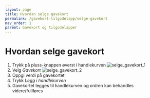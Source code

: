 ```yaml
---
layout: page
title: Hvordan selge gavekort
permalink: /gavekort-tilgodelapp/selge-gavekort
nav_order: 1
parent: Gavekort og tilgodelapper
---
```


# Hvordan selge gavekort
1. Trykk på pluss-knappen øverst i handlekurven
![selge_gavekort_1](/pos-doc/assets/images/selge_gavekort_1.jpg) <br>
2. Velg _Gavekort_
![selge_gavekort_2](/pos-doc/assets/images/selge_gavekort_2.jpg) <br>
3. Oppgi verdi på gavekortet
4. Trykk _Legg i handlekurven_
5. Gavekortet legges til handlekurven og ordren kan behandles videre/fullføres

